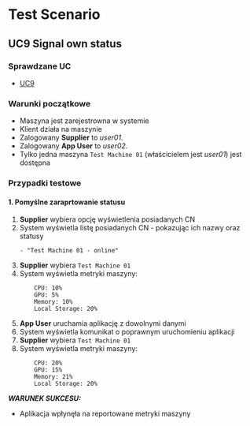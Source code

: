 # Test Scenario

## UC9 Signal own status

### Sprawdzane UC

- [UC9](../scenarios/UC9_signal_own_status)

### Warunki początkowe 

- Maszyna jest zarejestrowna w systemie
- Klient działa na maszynie
- Zalogowany __Supplier__ to _user01_.
- Zalogowany __App User__ to _user02_.
- Tylko jedna maszyna `Test Machine 01` (właścicielem jest _user01_) jest dostępna

### Przypadki testowe

#### 1. Pomyślne zaraprtowanie statusu

1. __Supplier__ wybiera opcję wyświetlenia posiadanych CN
2. System wyświetla listę posiadanych CN - pokazując ich nazwy oraz statusy
    ```
    - "Test Machine 01 - online"
    ```
3. __Supplier__ wybiera `Test Machine 01`
4. System wyświetla metryki maszyny:
    ```
        CPU: 10%
        GPU: 5%
        Memory: 10%
        Local Storage: 20%
    ```
5. __App User__ uruchamia aplikację z dowolnymi danymi
6. System wyświetla komunikat o poprawnym uruchomieniu aplikacji
7. __Supplier__ wybiera `Test Machine 01`
8. System wyświetla metryki maszyny:
   ```
       CPU: 20%
       GPU: 15%
       Memory: 21%
       Local Storage: 20%
   ```

___WARUNEK SUKCESU:___

- Aplikacja wpłynęła na reportowane metryki maszyny